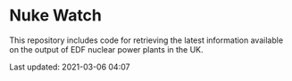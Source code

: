 # Nuke Watch

This repository includes code for retrieving the latest information available on the output of EDF nuclear power plants in the UK.

Last updated: 2021-03-06 04:07